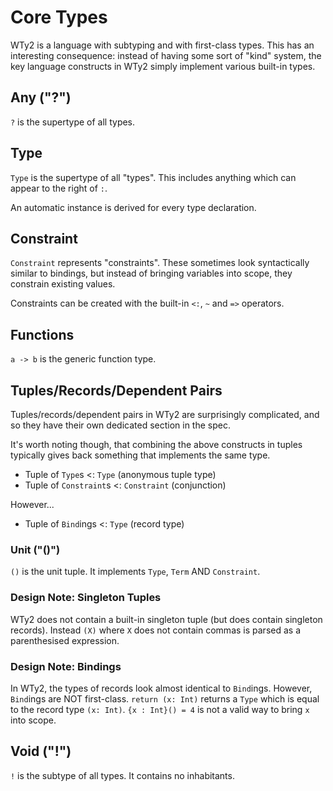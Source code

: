 # Core Types

WTy2 is a language with subtyping and with first-class types. This has an interesting consequence: instead of having some sort of "kind" system, the key language constructs in WTy2 simply implement various built-in types.

## Any ("?")

`?` is the supertype of all types.

## Type

`Type` is the supertype of all "types". This includes anything which can appear to the right of `:`.

An automatic instance is derived for every type declaration.

## Constraint

`Constraint` represents "constraints". These sometimes look syntactically similar to bindings, but instead of bringing variables into scope, they constrain existing values.

Constraints can be created with the built-in `<:`, `~` and `=>` operators.

## Functions

`a -> b` is the generic function type.

## Tuples/Records/Dependent Pairs

Tuples/records/dependent pairs in WTy2 are surprisingly complicated, and so they have their own dedicated section in the spec.

It's worth noting though, that combining the above constructs in tuples typically gives back something that implements the same type.

- Tuple of `Type`s <: `Type` (anonymous tuple type)
- Tuple of `Constraint`s <: `Constraint` (conjunction)

However...

- Tuple of `Bind`ings <: `Type` (record type)

### Unit ("()")

`()` is the unit tuple. It implements `Type`, `Term` AND `Constraint`.

### Design Note: Singleton Tuples

WTy2 does not contain a built-in singleton tuple (but does contain singleton records). Instead `(X)` where `X` does not contain commas is parsed as a parenthesised expression.

### Design Note: Bindings

In WTy2, the types of records look almost identical to `Bind`ings. However, `Bind`ings are NOT first-class. `return (x: Int)` returns a `Type` which is equal to the record type `(x: Int)`. `{x : Int}() = 4` is not a valid way to bring `x` into scope.

## Void ("!")

`!` is the subtype of all types. It contains no inhabitants.
